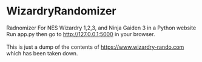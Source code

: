# WizardryRandomizer
Radnomizer For NES Wizardry 1,2,3, and Ninja Gaiden 3 in a Python website
<br>Run app.py then go to http://127.0.0.1:5000 in your browser. 
<br><br>
This is just a dump of the contents of https://www.wizardry-rando.com which has been taken down.
